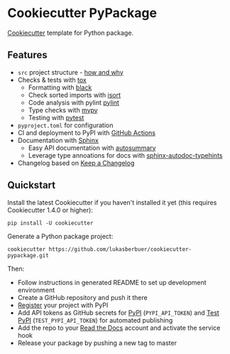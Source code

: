 # Cookiecutter PyPackage

[Cookiecutter](https://github.com/cookiecutter/cookiecutter) template for Python package.

## Features

- `src` project structure - [how and why](https://bskinn.github.io/My-How-Why-Pyproject-Src)
- Checks & tests with [tox](https://tox.readthedocs.io)
  - Formatting with [black](https://github.com/psf/black)
  - Check sorted imports with [isort](https://pycqa.github.io/isort/)
  - Code analysis with pylint [pylint](https://www.pylint.org)
  - Type checks with [mypy](http://mypy-lang.org)
  - Testing with [pytest](https://pytest.org)
- `pyproject.toml` for configuration
- CI and deployment to PyPI with [GitHub Actions](https://github.com/features/actions)
- Documentation with [Sphinx](https://www.sphinx-doc.org)
  - Easy API documentation with [autosummary](https://www.sphinx-doc.org/en/master/usage/extensions/autosummary.html)
  - Leverage type annoations for docs with [sphinx-autodoc-typehints](https://github.com/agronholm/sphinx-autodoc-typehints)
- Changelog based on [Keep a Changelog](https://keepachangelog.com/en/1.0.0/)

## Quickstart

Install the latest Cookiecutter if you haven't installed it yet (this requires Cookiecutter 1.4.0 or higher):

```
pip install -U cookiecutter
```

Generate a Python package project:

```
cookiecutter https://github.com/lukasberbuer/cookiecutter-pypackage.git
```

Then:
- Follow instructions in generated README to set up development environment
- Create a GitHub repository and push it there
- [Register](https://packaging.python.org/tutorials/packaging-projects/#uploading-the-distribution-archives) your project with PyPI
- Add API tokens as GitHub secrets for [PyPI](https://pypi.org/) (`PYPI_API_TOKEN`) and [Test PyPI](https://test.pypi.org/) (`TEST_PYPI_API_TOKEN`) for automated publishing
- Add the repo to your [Read the Docs](https://readthedocs.org/) account and activate the service hook
- Release your package by pushing a new tag to master
